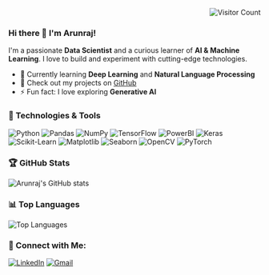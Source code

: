 <!-- Visitor Count -->
<p align="right">
  <img src="https://komarev.com/ghpvc/?username=arunrajudhay&color=blue" alt="Visitor Count">
</p>

### Hi there 👋 I'm Arunraj!                                      

I'm a passionate **Data Scientist** and a curious learner of **AI & Machine Learning**. I love to build and experiment with cutting-edge technologies.

- 🌱 Currently learning **Deep Learning** and **Natural Language Processing**
- 💼 Check out my projects on [GitHub](https://github.com/arunrajudhay)
- ⚡ Fun fact: I love exploring **Generative AI**

### 🔧 Technologies & Tools
![Python](https://img.shields.io/badge/-Python-000?&logo=Python)
![Pandas](https://img.shields.io/badge/-Pandas-000?&logo=pandas)
![NumPy](https://img.shields.io/badge/-NumPy-000?&logo=numpy)
![TensorFlow](https://img.shields.io/badge/-TensorFlow-000?&logo=TensorFlow)
![PowerBI](https://img.shields.io/badge/-PowerBI-000?&logo=PowerBI)
![Keras](https://img.shields.io/badge/-Keras-000?&logo=Keras)
![Scikit-Learn](https://img.shields.io/badge/-Scikit--Learn-000?&logo=scikit-learn)
![Matplotlib](https://img.shields.io/badge/-Matplotlib-000?&logo=matplotlib)
![Seaborn](https://img.shields.io/badge/-Seaborn-000?&logo=seaborn)
![OpenCV](https://img.shields.io/badge/-OpenCV-000?&logo=opencv)
![PyTorch](https://img.shields.io/badge/-PyTorch-000?&logo=PyTorch)


### 🏆 GitHub Stats
![Arunraj's GitHub stats](https://github-readme-stats.vercel.app/api?username=arunrajudhay&show_icons=true&theme=dark)

### 📊 Top Languages
![Top Languages](https://github-readme-stats.vercel.app/api/top-langs/?username=arunrajudhay&layout=compact&theme=radical)

### 🔗 Connect with Me:
[![LinkedIn](https://img.shields.io/badge/-LinkedIn-blue?style=flat-square&logo=linkedin)](https://www.linkedin.com/in/arunraj-udayakumar-27722a146/)              [![Gmail](https://img.shields.io/badge/-Gmail-D14836?style=flat-square&logo=Gmail&logoColor=white)](mailto:ruarunraj2013@gmail.com)


